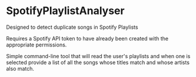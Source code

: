 # SpotifyPlaylistAnalyser
Designed to detect duplicate songs in Spotify Playlists

Requires a Spotify API token to have already been created with the appropriate permissions.

Simple command-line tool that will read the user's playlists and when one is selected provide a list of all the songs whose titles match and whose artists also match.
